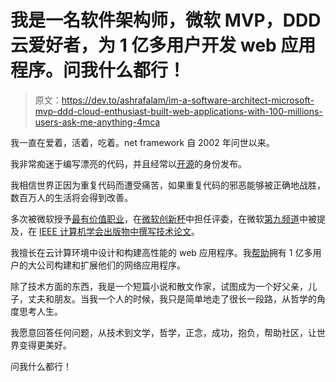 # 我是一名软件架构师，微软 MVP，DDD 云爱好者，为 1 亿多用户开发 web 应用程序。问我什么都行！

> 原文：<https://dev.to/ashrafalam/im-a-software-architect-microsoft-mvp-ddd-cloud-enthusiast-built-web-applications-with-100-millions-users-ask-me-anything-4mca>

我一直在爱着，活着，吃着。net framework 自 2002 年问世以来。

我非常痴迷于编写漂亮的代码，并且经常以[开源](https://github.com/EISK/eisk.webapi)的身份发布。

我相信世界正因为重复代码而遭受痛苦，如果重复代码的邪恶能够被正确地战胜，数百万人的生活将会得到改善。

多次被微软授予[最有价值职业](https://mvp.microsoft.com/en-us/PublicProfile/37586)，在[微软创新杯](https://imaginecup.microsoft.com/en-us/Events?id=0)中担任评委，在微软[第九频道](https://channel9.msdn.com/Shows/This+Week+On+Channel+9/TWC9-June-21-2013)中被提及，在 [IEEE 计算机学会出版物中撰写技术论文](https://ieeexplore.ieee.org/document/1286688?arnumber=1286688)。

我擅长在云计算环境中设计和构建高性能的 web 应用程序。我[帮助](https://www.linkedin.com/in/mohammadashrafulalam/)拥有 1 亿多用户的大公司构建和扩展他们的网络应用程序。

除了技术方面的东西，我是一个短篇小说和散文作家，试图成为一个好父亲，儿子，丈夫和朋友。当我一个人的时候，我只是简单地走了很长一段路，从哲学的角度思考人生。

我愿意回答任何问题，从技术到文学，哲学，正念，成功，抱负，帮助社区，让世界变得更美好。

问我什么都行！